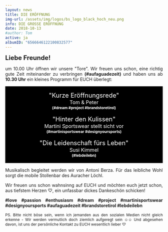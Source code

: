 ```yaml
---
layout: news
title: DIE ERÖFFNUNG
img-url: /assets/img/logos/bs_logo_black_hoch_neu.png
info: DIE GROSSE ERÖFFNUNG
date: 2018-10-13
#author: Tom
active: ja
albumID: "6566646122100832577"
---
```

<b><span style="font-size:20px">Liebe Freunde!</span></b>

<p style="text-align: justify">um 10.00 Uhr öffnen wir unsere "Tore". Wir freuen uns schon, eine richtig gute
Zeit miteinander zu verbringen <b>(&#35;aufaguadezeit)</b> und haben uns ab <b>10.30 Uhr</b> ein kleines
Programm für EUCH überlegt:</p>

<div style="background-color:black; color:white; padding-left: 8px;padding-right: 8px; text-align: center">
<br>
<span style="font-size: 20px">"Kurze Eröffnungsrede"</span>
<br>
<span style="font-size: 16px">Tom &amp; Peter</span>
<br>
<span style="font-size: 12px"><b>(&#35;dream &#35;project &#35;brandstoretirol)</b></span>
<br>
<br>
<span style="font-size: 20px">"Hinter den Kulissen"</span>
<br>
<span style="font-size: 16px">Martini Sportswear stellt sicht vor</span>
<br>
<span style="font-size: 12px"><b>(&#35;martinisportswear &#35;designyoursports)</b></span>
<br>
<br>
<span style="font-size: 20px">"Die Leidenschaft fürs Leben"</span>
<br>
<span style="font-size: 16px">Susi Kimmel</span> 
<br>
<span style="font-size: 12px"><b>(&#35;lebdeilebn)</b></span>
<br>
<br>
</div>

<p style="text-align: justify">Musikalisch begleitet werden wir von Antoni Berza. Für das leibliche Wohl sorgt die mobile Stollenbar des Auracher Löchl.</p>

<p style="text-align: justify">Wir freuen uns schon wahnsinng auf EUCH und möchten euch jetzt schon, aus tiefstem Herzen &#9825;, ein unfassbar dickes Dankeschön schicken!</p>

<p style="text-align: justify"><b>&#35;love &#35;passion &#35;enthusiasm &#35;dream &#35;project &#35;martinisportswear &#35;designyoursports &#35;aufaguadezeit &#35;brandstoretirol &#35;lebdeilebn</b></p>

<p style="font-size: 12px; text-align: justify"> PS. Bitte nicht böse sein, wenn ich jemanden aus den sozialen Medien nicht gleich erkenne - Wir werden vermutlich doch ziemlich aufgeregt sein &#9786;&#9786; Und abgesehen davon, ist uns der persönliche Kontakt
zu EUCH wesentlich lieber &#9825;</p>
